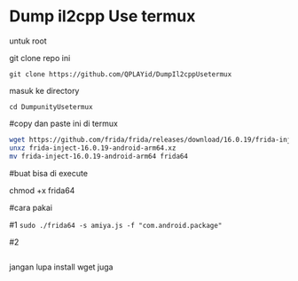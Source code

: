 # Dump il2cpp Use termux 

untuk root 

git clone repo ini 
```
git clone https://github.com/QPLAYid/DumpIl2cppUsetermux
``` 
masuk ke directory 
```
cd DumpunityUsetermux 
```

#copy dan paste ini di termux 


```bash
wget https://github.com/frida/frida/releases/download/16.0.19/frida-inject-16.0.19-android-arm64.xz
unxz frida-inject-16.0.19-android-arm64.xz
mv frida-inject-16.0.19-android-arm64 frida64
```

#buat bisa di execute 

chmod +x frida64



#cara pakai 

#1 
```sudo ./frida64 -s amiya.js -f "com.android.package" ```



#2 
``` sudo ./frida64 -s amiya.js -p 30347

``` 
jangan lupa install wget juga

















